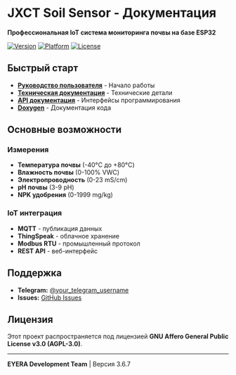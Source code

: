 # JXCT Soil Sensor - Документация

**Профессиональная IoT система мониторинга почвы на базе ESP32**

[![Version](https://img.shields.io/github/v/tag/Gfermoto/soil-sensor-7in1?color=blue&label=version)](https://github.com/Gfermoto/soil-sensor-7in1/releases)
[![Platform](https://img.shields.io/badge/platform-ESP32-green.svg)](https://www.espressif.com/en/products/socs/esp32)
[![License](https://img.shields.io/github/license/Gfermoto/soil-sensor-7in1?color=yellow&label=license)](LICENSE)

## Быстрый старт

- **[Руководство пользователя](manuals/USER_GUIDE.md)** - Начало работы
- **[Техническая документация](manuals/TECHNICAL_DOCS.md)** - Технические детали
- **[API документация](manuals/API.md)** - Интерфейсы программирования
- **[Doxygen](https://gfermoto.github.io/soil-sensor-7in1/api/)** - Документация кода

## Основные возможности

### Измерения
- **Температура почвы** (-40°C до +80°C)
- **Влажность почвы** (0-100% VWC)
- **Электропроводность** (0-23 mS/cm)
- **pH почвы** (3-9 pH)
- **NPK удобрения** (0-1999 mg/kg)

### IoT интеграция
- **MQTT** - публикация данных
- **ThingSpeak** - облачное хранение
- **Modbus RTU** - промышленный протокол
- **REST API** - веб-интерфейс

## Поддержка

- **Telegram:** [@your_telegram_username](https://t.me/your_telegram_username)
- **Issues:** [GitHub Issues](https://github.com/Gfermoto/soil-sensor-7in1/issues)

## Лицензия

Этот проект распространяется под лицензией **GNU Affero General Public License v3.0 (AGPL-3.0)**.

---

**EYERA Development Team** | Версия 3.6.7
